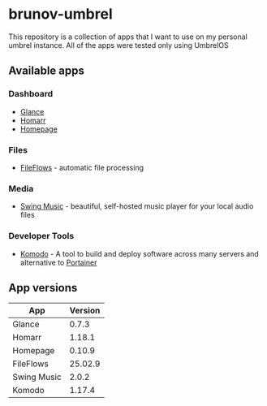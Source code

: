 # brunov-umbrel

This repository is a collection of apps that I want to use on my personal umbrel instance. All of the apps were tested only using UmbrelOS

## Available apps

### Dashboard
- [Glance](https://github.com/glanceapp/glance)
- [Homarr](https://homarr.dev)
- [Homepage](https://gethomepage.dev)

### Files
- [FileFlows](https://fileflows.com) - automatic file processing

### Media
- [Swing Music](https://github.com/swingmx/swingmusic) - beautiful, self-hosted music player for your local audio files

### Developer Tools
- [Komodo](https://github.com/moghtech/komodo) - A tool to build and deploy software across many servers and alternative to [Portainer](https://github.com/portainer/portainer)

## App versions
| App         | Version |
|-------------|---------|
| Glance      | 0.7.3   |
| Homarr      | 1.18.1  |
| Homepage    | 0.10.9  |
| FileFlows   | 25.02.9 |
| Swing Music | 2.0.2   |
| Komodo      | 1.17.4  |
